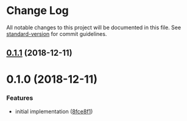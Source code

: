 # Change Log

All notable changes to this project will be documented in this file. See [standard-version](https://github.com/conventional-changelog/standard-version) for commit guidelines.

<a name="0.1.1"></a>
## [0.1.1](https://github.com/ipfs-shipyard/js-ipfs-versidag/compare/v0.1.0...v0.1.1) (2018-12-11)



<a name="0.1.0"></a>
# 0.1.0 (2018-12-11)


### Features

* initial implementation ([8fce8f1](https://github.com/ipfs-shipyard/js-ipfs-versidag/commit/8fce8f1))
